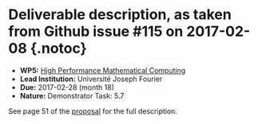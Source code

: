 # Deliverable description, as taken from Github issue #115 on 2017-02-08 {.notoc}

- **WP5:** [High Performance Mathematical Computing](https://github.com/OpenDreamKit/OpenDreamKit/tree/master/WP5)
- **Lead Institution:** Université Joseph Fourier
- **Due:** 2017-02-28 (month 18)
- **Nature:** Demonstrator
  Task: 5.7

See page 51 of the [proposal](https://github.com/OpenDreamKit/OpenDreamKit/raw/master/Proposal/proposal-www.pdf) for the full description.

